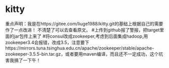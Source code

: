 # kitty
重点声明：我是在https://gitee.com/liuge1988/kitty.git的基础上根据自己的需要作了一点改进！
不清楚了可以去查看原文。
#上传到github报了警报，把target里面的jar包传上来了
#将consul改成zookeeper,考虑到后面集成hadoop,用zookeeper3.4会报错，改成3.5，注意要下https://mirrors.tuna.tsinghua.edu.cn/apache/zookeeper/stable/apache-zookeeper-3.5.5-bin.tar.gz，或者要用maven编译，而且还不一定成功，这个坑害我搞了一下午！
